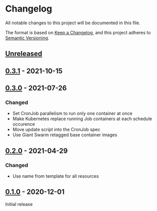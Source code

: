 # Changelog

All notable changes to this project will be documented in this file.

The format is based on [Keep a Changelog](https://keepachangelog.com/en/1.0.0/),
and this project adheres to [Semantic Versioning](https://semver.org/spec/v2.0.0.html).

## [Unreleased]

## [0.3.1] - 2021-10-15

## [0.3.0] - 2021-07-26

### Changed

- Set CronJob parallelism to run only one container at once
- Make Kubernetes replace running Job containers at each schedule occurence
- Move update script into the CronJob spec
- Use Giant Swarm retagged base container images

## [0.2.0] - 2021-04-29

### Changed

- Use name from template for all resources

## [0.1.0] - 2020-12-01

Initial release

[Unreleased]: https://github.com/giantswarm/app-updater/compare/v0.3.1...HEAD
[0.3.1]: https://github.com/giantswarm/app-updater/compare/v0.3.0...v0.3.1
[0.3.0]: https://github.com/giantswarm/app-updater/releases/tag/v0.3.0
[0.2.0]: https://github.com/giantswarm/loki-app/releases/tag/v0.2.0
[0.1.0]: https://github.com/giantswarm/loki-app/releases/tag/v0.1.0
